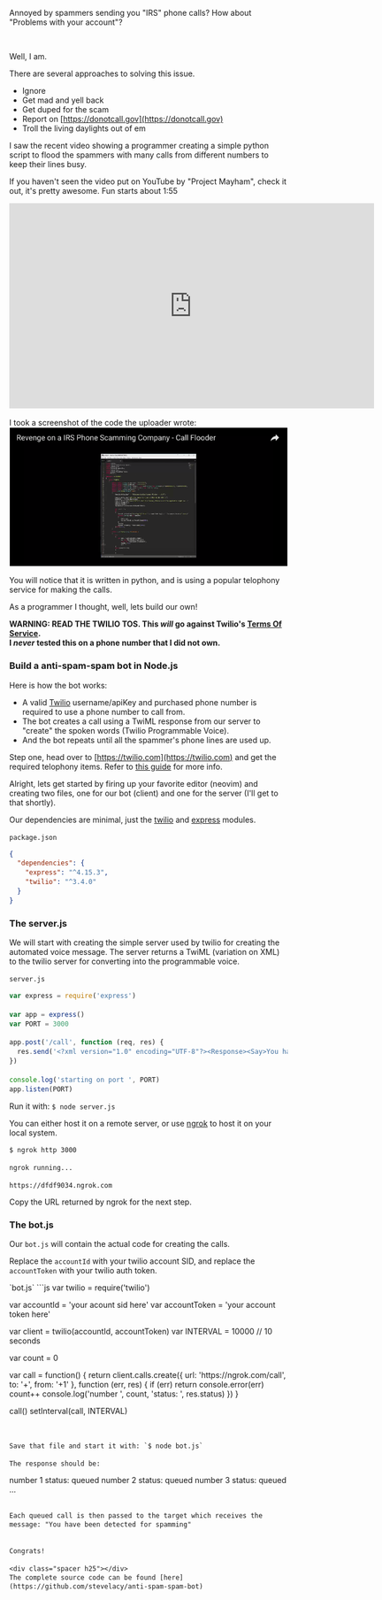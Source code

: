Annoyed by spammers sending you "IRS" phone calls? How about "Problems with your account"?

<br />

Well, I am.
<div class="spacer h25"></div>

There are several approaches to solving this issue.


- Ignore
- Get mad and yell back
- Get duped for the scam
- Report on [https://donotcall.gov](https://donotcall.gov)
- Troll the living daylights out of em

<div class="spacer h25"></div>

I saw the recent video showing a programmer creating a simple python script to flood the spammers with many calls from different numbers to keep their lines busy.

<div class="spacer h25"></div>

If you haven't seen the video put on YouTube by "Project Mayham", check it out, it's pretty awesome. Fun starts about 1:55

<iframe width="660" height="371" src="https://www.youtube.com/embed/EzedMdx6QG4?start=115" frameborder="0" allowfullscreen></iframe>

<br />

I took a screenshot of the code the uploader wrote:
<img src="./screen1.png" />
<div class="spacer h25"></div>
You will notice that it is written in python, and is using a popular telophony service for making the calls.
<div class="spacer h25"></div>

As a programmer I thought, well, lets build our own!

<div class="spacer h25"></div>

**WARNING: READ THE TWILIO TOS. This _will_ go against Twilio's [Terms Of Service](https://www.twilio.com/legal/aup).**
<br />
**I _never_ tested this on a phone number that I did not own.**

<div class="spacer h50"></div>

### Build a anti-spam-spam bot in Node.js

<div class="spacer h50"></div>

Here is how the bot works:

- A valid [Twilio](https://www.twilio.com) username/apiKey and purchased phone number is required to use a phone number to call from.
- The bot creates a call using a TwiML response from our server to "create" the spoken words (Twilio Programmable Voice).
- And the bot repeats until all the spammer's phone lines are used up.
<div class="spacer h50"></div>

Step one, head over to [https://twilio.com](https://twilio.com) and get the required telophony items. Refer to [this guide](https://www.twilio.com/docs/quickstart/node/programmable-voice#getting-started) for more info.


<div class="spacer h25"></div>
Alright, lets get started by firing up your favorite editor (neovim) and creating two files, one for our bot (client) and one for the server (I'll get to that shortly).

Our dependencies are minimal, just the [twilio](https://www.npmjs.com/package/twilio) and [express](https://www.npmjs.com/package/express) modules.
<div class="spacer h25"></div>

`package.json`

```json
{
  "dependencies": {
    "express": "^4.15.3",
    "twilio": "^3.4.0"
  }
}
```



### The server.js

We will start with creating the simple server used by twilio for creating the automated voice message.
The server returns a TwiML (variation on XML) to the twilio server for converting into the programmable voice.

<div class="spacer h25"></div>

`server.js`


```js
var express = require('express')

var app = express()
var PORT = 3000

app.post('/call', function (req, res) {
  res.send('<?xml version="1.0" encoding="UTF-8"?><Response><Say>You have been detected for spamming</Say></Response>')
})

console.log('starting on port ', PORT)
app.listen(PORT)

```
<div class="spacer h25"></div>

Run it with: `$ node server.js`

You can either host it on a remote server, or use [ngrok](https://ngrok.com/) to host it on your local system.

```
$ ngrok http 3000

ngrok running...

https://dfdf9034.ngrok.com
```

Copy the URL returned by ngrok for the next step.

<div class="spacer h50"></div>

### The bot.js
<div class="spacer h25"></div>

Our `bot.js` will contain the actual code for creating the calls.

Replace the `accountId` with your twilio account SID, and replace the `accountToken` with your twilio auth token.

<div class="spacer h25"></div>
`bot.js`
```js
var twilio = require('twilio')

var accountId = 'your acount sid here'
var accountToken = 'your account token here'

var client = twilio(accountId, accountToken)
var INTERVAL = 10000 // 10 seconds

var count = 0

var call = function() {
  return client.calls.create({
    url: 'https://<your ngrok random url>ngrok.com/call',
    to: '+<the spammers number>',
    from: '+1<the twilio phone number you purchased>'
  }, function (err, res) {
    if (err) return console.error(err)
    count++
    console.log('number ', count, 'status: ', res.status)
  })
}

call()
setInterval(call, INTERVAL)
```


Save that file and start it with: `$ node bot.js`

The response should be:

```
number  1 status: queued
number  2 status: queued
number  3 status: queued
...
```

Each queued call is then passed to the target which receives the message: "You have been detected for spamming"


Congrats!

<div class="spacer h25"></div>
The complete source code can be found [here](https://github.com/stevelacy/anti-spam-spam-bot)
